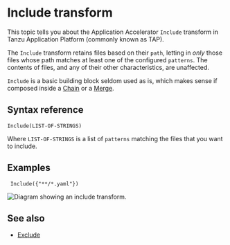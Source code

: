 # Include transform

This topic tells you about the Application Accelerator `Include` transform in Tanzu Application Platform (commonly known as TAP).

The `Include` transform retains files based on their `path`, letting in _only_ those files
whose path matches at least one of the configured `patterns`.
The contents of files, and any of their other characteristics, are unaffected.

`Include` is a basic building block seldom used as is, which
makes sense if composed inside a [Chain](chain.md) or a [Merge](merge.md).

## <a id="syntax-ref"></a>Syntax reference

```plaintext
Include(LIST-OF-STRINGS)
```

Where `LIST-OF-STRINGS` is a list of `patterns` matching the files that you want to include.

## <a id="examples"></a>Examples

```plaintext
 Include({"**/*.yaml"})
```

![Diagram showing an include transform.](images/include.svg)

## <a id="see-also"></a> See also

- [Exclude](exclude.md)
